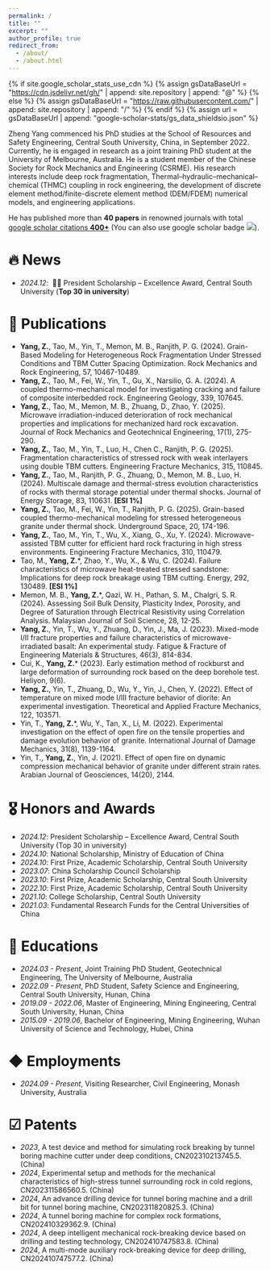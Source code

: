 ```yaml
---
permalink: /
title: ""
excerpt: ""
author_profile: true
redirect_from: 
  - /about/
  - /about.html
---
```


{% if site.google_scholar_stats_use_cdn %}
{% assign gsDataBaseUrl = "https://cdn.jsdelivr.net/gh/" | append: site.repository | append: "@" %}
{% else %}
{% assign gsDataBaseUrl = "https://raw.githubusercontent.com/" | append: site.repository | append: "/" %}
{% endif %}
{% assign url = gsDataBaseUrl | append: "google-scholar-stats/gs_data_shieldsio.json" %}

<span class='anchor' id='about-me'></span>

Zheng Yang commenced his PhD studies at the School of Resources and Safety Engineering, Central South University, China, in September 2022. Currently, he is engaged in research as a joint training PhD student at the University of Melbourne, Australia. He is a student member of the Chinese Society for Rock Mechanics and Engineering (CSRME). His research interests include deep rock fragmentation, Thermal–hydraulic–mechanical–chemical (THMC) coupling in rock engineering, the development of discrete element method/finite-discrete element method (DEM/FDEM) numerical models, and engineering applications.

He has published more than **40 papers** in renowned journals with total <a href='https://scholar.google.com/citations?user=NhYiCs4AAAAJ'>google scholar citations <strong><span id='total_cit'>400+</span></strong></a> (You can also use google scholar badge <a href='https://scholar.google.com/citations?user=NhYiCs4AAAAJ'><img src="https://img.shields.io/endpoint?url={{ url | url_encode }}&logo=Google%20Scholar&labelColor=f6f6f6&color=9cf&style=flat&label=citations"></a>).


# 🔥 News
- *2024.12*: &nbsp;🎉🎉 President Scholarship – Excellence Award, Central South University (**Top 30 in university**)


# 📝 Publications 

- **Yang, Z.**, Tao, M., Yin, T., Memon, M. B., Ranjith, P. G. (2024). Grain-Based Modeling for Heterogeneous Rock Fragmentation Under Stressed Conditions and TBM Cutter Spacing Optimization. Rock Mechanics and Rock Engineering, 57, 10467-10489.
- **Yang, Z.**, Tao, M., Fei, W., Yin, T., Gu, X., Narsilio, G. A. (2024). A coupled thermo-mechanical model for investigating cracking and failure of composite interbedded rock. Engineering Geology, 339, 107645.
- **Yang, Z.**, Tao, M., Memon, M. B., Zhuang, D., Zhao, Y. (2025). Microwave irradiation-induced deterioration of rock mechanical properties and implications for mechanized hard rock excavation. Journal of Rock Mechanics and Geotechnical Engineering, 17(1), 275-290.
- **Yang, Z.**, Tao, M., Yin, T., Luo, H., Chen C., Ranjith, P. G. (2025). Fragmentation characteristics of stressed rock with weak interlayers using double TBM cutters. Engineering Fracture Mechanics, 315, 110845.
- **Yang, Z.**, Tao, M., Ranjith, P. G., Zhuang, D., Memon, M. B., Luo, H. (2024). Multiscale damage and thermal-stress evolution characteristics of rocks with thermal storage potential under thermal shocks. Journal of Energy Storage, 83, 110631. **[ESI 1%]**
- **Yang, Z.**, Tao, M., Fei, W., Yin, T., Ranjith, P. G. (2025). Grain-based coupled thermo-mechanical modeling for stressed heterogeneous granite under thermal shock. Underground Space, 20, 174-196.
- **Yang, Z.**, Tao, M., Yin, T., Wu, X., Xiang, G., Xu, Y. (2024). Microwave-assisted TBM cutter for efficient hard rock fracturing in high stress environments. Engineering Fracture Mechanics, 310, 110479.
- Tao, M., __Yang, Z.__*, Zhao, Y., Wu, X., & Wu, C. (2024). Failure characteristics of microwave heat-treated stressed sandstone: Implications for deep rock breakage using TBM cutting. Energy, 292, 130489. **[ESI 1%]**
- Memon, M. B., __Yang, Z.__*, Qazi, W. H., Pathan, S. M., Chalgri, S. R. (2024). Assessing Soil Bulk Density, Plasticity Index, Porosity, and Degree of Saturation through Electrical Resistivity using Correlation Analysis. Malaysian Journal of Soil Science, 28, 12-25.
- **Yang, Z.**, Yin, T., Wu, Y., Zhuang, D., Yin, J., Ma, J. (2023). Mixed-mode I/II fracture properties and failure characteristics of microwave-irradiated basalt: An experimental study. Fatigue & Fracture of Engineering Materials & Structures, 46(3), 814-834.
- Cui, K., __Yang, Z.__* (2023). Early estimation method of rockburst and large deformation of surrounding rock based on the deep borehole test. Heliyon, 9(6).
- **Yang, Z.**, Yin, T., Zhuang, D., Wu, Y., Yin, J., Chen, Y. (2022). Effect of temperature on mixed mode I/III fracture behavior of diorite: An experimental investigation. Theoretical and Applied Fracture Mechanics, 122, 103571.
- Yin, T., __Yang, Z.__*, Wu, Y., Tan, X., Li, M. (2022). Experimental investigation on the effect of open fire on the tensile properties and damage evolution behavior of granite. International Journal of Damage Mechanics, 31(8), 1139-1164.
- Yin, T., **Yang, Z.**, Yin, J. (2021). Effect of open fire on dynamic compression mechanical behavior of granite under different strain rates. Arabian Journal of Geosciences, 14(20), 2144.


# 🎖 Honors and Awards
- *2024.12*: President Scholarship – Excellence Award, Central South University (Top 30 in university)
- *2024.10*: National Scholarship, Ministry of Education of China
- *2024.10*: First Prize, Academic Scholarship, Central South University
- *2023.07*: China Scholarship Council Scholarship
- *2023.10*: First Prize, Academic Scholarship, Central South University
- *2022.10*: First Prize, Academic Scholarship, Central South University
- *2021.10*: College Scholarship, Central South University
- *2021.03*: Fundamental Research Funds for the Central Universities of China


# 📖 Educations
- *2024.03 - Present*, Joint Training PhD Student, Geotechnical Engineering, The University of Melbourne, Australia
- *2022.09 - Present*, PhD Student, Safety Science and Engineering, Central South University, Hunan, China
- *2019.09 - 2022.06*, Master of Engineering, Mining Engineering, Central South University, Hunan, China
- *2015.09 - 2019.06*, Bachelor of Engineering, Mining Engineering, Wuhan University of Science and Technology, Hubei, China


# ◆ Employments
- *2024.09 - Present*, Visiting Researcher, Civil Engineering, Monash University, Australia


# ☑ Patents
- *2023*, A test device and method for simulating rock breaking by tunnel boring machine cutter under deep conditions, CN202310213745.5. (China)
- *2024*, Experimental setup and methods for the mechanical characteristics of high-stress tunnel surrounding rock in cold regions, CN202311586560.5. (China)
- *2024*, An advance drilling device for tunnel boring machine and a drill bit for tunnel boring machine, CN202311820825.3. (China)
- *2024*, A tunnel boring machine for complex rock formations, CN202410329362.9. (China)
- *2024*, A deep intelligent mechanical rock-breaking device based on drilling and testing technology, CN202410747583.8. (China)
- *2024*, A multi-mode auxiliary rock-breaking device for deep drilling, CN202410747577.2. (China)
